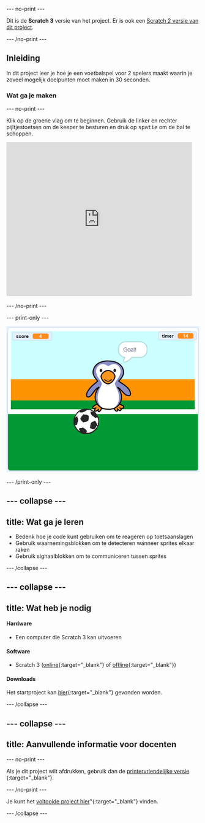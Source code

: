 --- no-print ---

Dit is de **Scratch 3** versie van het project. Er is ook een [Scratch 2 versie van dit project](https://projects.raspberrypi.org/en/projects/beat-the-goalie-scratch2).

--- /no-print ---

## Inleiding

In dit project leer je hoe je een voetbalspel voor 2 spelers maakt waarin je zoveel mogelijk doelpunten moet maken in 30 seconden.

### Wat ga je maken

--- no-print ---

Klik op de groene vlag om te beginnen. Gebruik de linker en rechter pijltjestoetsen om de keeper te besturen en druk op <kbd>spatie</kbd> om de bal te schoppen.

<div class="scratch-preview">
  <iframe allowtransparency="true" width="485" height="402" src="https://scratch.mit.edu/projects/embed/395261569/?autostart=false" frameborder="0" scrolling="no"></iframe>
</div>

--- /no-print ---

--- print-only ---

![game schermafbeelding](images/goalie-final.png)

--- /print-only ---

--- collapse ---
---
title: Wat ga je leren
---

- Bedenk hoe je code kunt gebruiken om te reageren op toetsaanslagen
- Gebruik waarnemingsblokken om te detecteren wanneer sprites elkaar raken
- Gebruik signaalblokken om te communiceren tussen sprites

--- /collapse ---

--- collapse ---
---
title: Wat heb je nodig
---

#### Hardware

+ Een computer die Scratch 3 kan uitvoeren

#### Software

+ Scratch 3 ([online](http://rpf.io/scratchon){:target="_blank"} of [offline](http://rpf.io/scratchoff){:target="_blank"})

#### Downloads

Het startproject kan [hier](http://rpf.io/p/nl-NL/beat-the-goalie-go){:target="_blank"} gevonden worden.

--- /collapse ---

--- collapse ---
---
title: Aanvullende informatie voor docenten
---

--- no-print ---

Als je dit project wilt afdrukken, gebruik dan de [printervriendelijke versie ](https://projects.raspberrypi.org/nl-NL/projects/beat-the-goalie/print){:target="_blank"}.

--- /no-print ---

Je kunt het [voltooide project hier](http://rpf.io/p/nl-NL/beat-the-goalie-get)"{:target="_blank"} vinden.

--- /collapse ---

